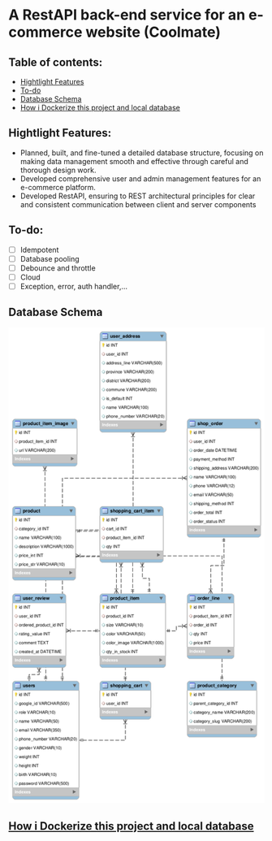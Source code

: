 # A RestAPI back-end service for an e-commerce website (Coolmate)

## Table of contents:
- [ Hightlight Features](#head1)
- [ To-do](#head2)
- [ Database Schema](#head3)
- [ How i Dockerize this project and local database](#head4)

<a id="head1"></a>
## Hightlight Features:
- Planned, built, and fine-tuned a detailed database structure, focusing on making data management smooth and effective through careful and thorough design work.
- Developed comprehensive user and admin management features for an e-commerce platform.
- Developed RestAPI, ensuring to REST architectural principles for clear and consistent communication between client and server components

<a id="head2"></a>
## To-do:
- [ ] Idempotent
- [ ] Database pooling
- [ ] Debounce and throttle
- [ ] Cloud
- [ ] Exception, error, auth handler,...

<a id="head3"></a>
## Database Schema

![coolmate_diagram.png](coolmate_diagram.png)

<a id="head4"></a>
## [How i Dockerize this project and local database](https://toilacube.hashnode.dev/i-should-have-learned-docker-earlier)